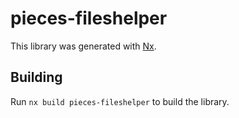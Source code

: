 # pieces-fileshelper

This library was generated with [Nx](https://nx.dev).

## Building

Run `nx build pieces-fileshelper` to build the library.
